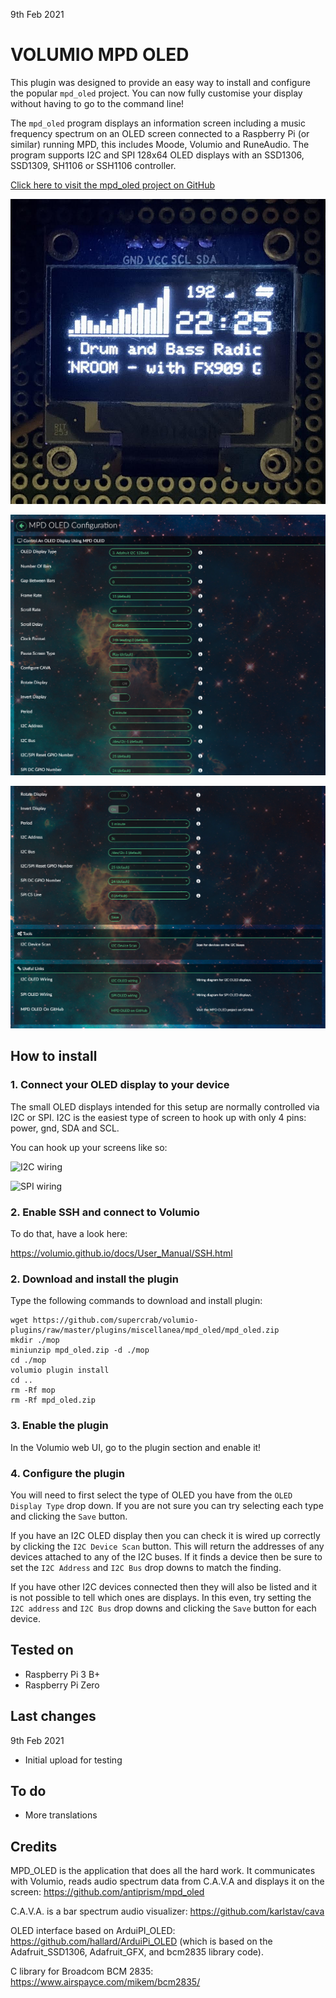 9th Feb 2021
#	VOLUMIO MPD OLED

This plugin was designed to provide an easy way to install and configure the popular `mpd_oled` project.  You can now fully customise your display without having to go to the command line!

The `mpd_oled` program displays an information screen including a music frequency spectrum on an OLED screen connected to a Raspberry Pi (or similar) running MPD, this includes Moode, Volumio and RuneAudio. The program supports I2C and SPI 128x64 OLED displays with an SSD1306, SSD1309, SH1106 or SSH1106 controller. 

[Click here to visit the mpd_oled project on GitHub](https://github.com/antiprism/mpd_oled)

![I2C OLED in action](oled.jpg?raw=true "I2C OLED in action")

![Plugin Screenshot 1](mpd_oled_plugin1.png?raw=true "Plugin Screenshot 1")

![Plugin Screenshot 2](mpd_oled_plugin2.png?raw=true "Plugin Screenshot 2")

## How to install

### 1. Connect your OLED display to your device

The small OLED displays intended for this setup are normally controlled via I2C or SPI.  I2C is the easiest type of screen to hook up with only 4 pins: power, gnd, SDA and SCL.

You can hook up your screens like so:

![I2C wiring](https://github.com/antiprism/mpd_oled/blob/master/wiring_i2c.png?raw=true)

![SPI wiring](https://github.com/antiprism/mpd_oled/blob/master/wiring_spi.png?raw=true)


### 2. Enable SSH and connect to Volumio

To do that, have a look here:

https://volumio.github.io/docs/User_Manual/SSH.html


### 2. Download and install the plugin

Type the following commands to download and install plugin:

```
wget https://github.com/supercrab/volumio-plugins/raw/master/plugins/miscellanea/mpd_oled/mpd_oled.zip
mkdir ./mop
miniunzip mpd_oled.zip -d ./mop
cd ./mop
volumio plugin install
cd ..
rm -Rf mop
rm -Rf mpd_oled.zip
```

### 3. Enable the plugin

In the Volumio web UI, go to the plugin section and enable it!

### 4. Configure the plugin

You will need to first select the type of OLED you have from the `OLED Display Type` drop down.  If you are not sure you can try selecting each type and clicking the `Save` button.

If you have an I2C OLED display then you can check it is wired up correctly by clicking the `I2C Device Scan` button.  This will return the addresses of any devices attached to any of the I2C buses.  If it finds a device then be sure to set the `I2C Address` and `I2C Bus` drop downs to match the finding.  

If you have other I2C devices connected then they will also be listed and it is not possible to tell which ones are displays.  In this even, try setting the `I2C address` and `I2C Bus` drop downs and clicking the `Save` button for each device.

## Tested on

* Raspberry Pi 3 B+
* Raspberry Pi Zero

## Last changes

9th Feb 2021

- Initial upload for testing

## To do

- More translations

## Credits

MPD_OLED is the application that does all the hard work.  It communicates with Volumio, reads audio spectrum data from C.A.V.A and displays it on the screen: <https://github.com/antiprism/mpd_oled>

C.A.V.A. is a bar spectrum audio visualizer: <https://github.com/karlstav/cava>

OLED interface based on ArduiPI_OLED: <https://github.com/hallard/ArduiPi_OLED>
(which is based on the Adafruit_SSD1306, Adafruit_GFX, and bcm2835 library
code).

C library for Broadcom BCM 2835: <https://www.airspayce.com/mikem/bcm2835/>